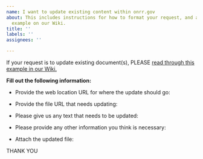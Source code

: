 ```yaml
---
name: I want to update existing content within onrr.gov
about: This includes instructions for how to format your request, and a link to an
  example on our Wiki.
title: ''
labels: ''
assignees: ''

---
```


If your request is to update existing document(s), PLEASE [read through this example in our Wiki.](https://github.com/ONRR/onrr.gov-site/wiki/Using-github#example---clear-request-to-update-an-existing-document)

**Fill out the following information:**

* Provide the web location URL for where the update should go:

* Provide the file URL that needs updating:

* Please give us any text that needs to be updated:

* Please provide any other information you think is necessary:

* Attach the updated file:

THANK YOU
